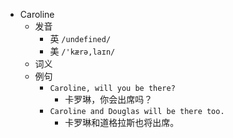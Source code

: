 - Caroline
  - 发音
    - 英 `/undefined/`
    - 美 `/'kærə,laɪn/`
  - 词义
  - 例句
    - `Caroline, will you be there?`
      - 卡罗琳，你会出席吗？
    - `Caroline and Douglas will be there too.`
      - 卡罗琳和道格拉斯也将出席。

